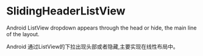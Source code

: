 SlidingHeaderListView
=====================

Android ListView dropdown appears through the head or hide, the main line of the layout.

Android 通过ListView的下拉出现头部或者隐藏,主要实现在线性布局中。
